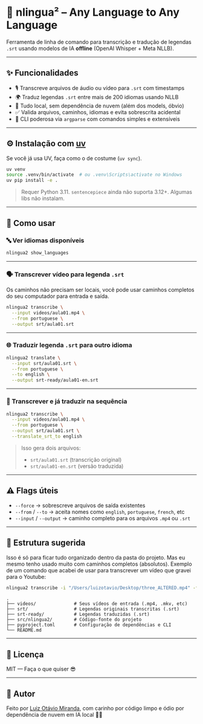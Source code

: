 # 🧠 nlingua² – Any Language to Any Language

Ferramenta de linha de comando para transcrição e tradução de legendas `.srt` usando modelos de IA **offline** (OpenAI Whisper + Meta NLLB).

---

## ✨ Funcionalidades

- 🎙️ Transcreve arquivos de áudio ou vídeo para `.srt` com timestamps
- 🌍 Traduz legendas `.srt` entre mais de 200 idiomas usando NLLB
- 🧰 Tudo local, sem dependência de nuvem (além dos models, óbvio)
- ✅ Valida arquivos, caminhos, idiomas e evita sobrescrita acidental
- 🧪 CLI poderosa via `argparse` com comandos simples e extensíveis

---

## ⚙️ Instalação com [uv](https://github.com/astral-sh/uv)

Se você já usa UV, faça como o de costume (`uv sync`).

```bash
uv venv
source .venv/bin/activate  # ou .venv\Scripts\activate no Windows
uv pip install -e .
```

> Requer Python 3.11. `sentencepiece` ainda não suporta 3.12+. Algumas libs não instalam.

---

## 🚀 Como usar

### 🔤 Ver idiomas disponíveis

```bash
nlingua2 show_languages
```

---

### 🗣️ Transcrever vídeo para legenda `.srt`

Os caminhos não precisam ser locais, você pode usar caminhos completos do seu computador para entrada e saída.

```bash
nlingua2 transcribe \
  --input videos/aula01.mp4 \
  --from portuguese \
  --output srt/aula01.srt
```

---

### 🌐 Traduzir legenda `.srt` para outro idioma

```bash
nlingua2 translate \
  --input srt/aula01.srt \
  --from portuguese \
  --to english \
  --output srt-ready/aula01-en.srt
```

---

### 🧠 Transcrever e já traduzir na sequência

```bash
nlingua2 transcribe \
  --input videos/aula01.mp4 \
  --from portuguese \
  --output srt/aula01.srt \
  --translate_srt_to english
```

> Isso gera dois arquivos:
>
> - `srt/aula01.srt` (transcrição original)
> - `srt/aula01-en.srt` (versão traduzida)

---

## ⚠️ Flags úteis

- `--force` → sobrescreve arquivos de saída existentes
- `--from` / `--to` → aceita nomes como `english`, `portuguese`, `french`, etc
- `--input` / `--output` → caminho completo para os arquivos `.mp4` ou `.srt`

---

## 📁 Estrutura sugerida

Isso é só para ficar tudo organizado dentro da pasta do projeto. Mas eu mesmo tenho usado muito com caminhos completos (absolutos). Exemplo de um comando que acabei de usar para transcrever um vídeo que gravei para o Youtube:

```sh
nlingua2 transcribe -i "/Users/luizotavio/Desktop/three_ALTERED.mp4" -f portuguese -o "/Users/luizotavio/Desktop/three_ALTERED.srt"
```

```
.
├── videos/              # Seus vídeos de entrada (.mp4, .mkv, etc)
├── srt/                 # Legendas originais transcritas (.srt)
├── srt-ready/           # Legendas traduzidas (.srt)
├── src/nlingua2/        # Código-fonte do projeto
├── pyproject.toml       # Configuração de dependências e CLI
└── README.md
```

---

## 📃 Licença

MIT — Faça o que quiser 😎

---

## 💬 Autor

Feito por [Luiz Otávio Miranda](https://otaviomiranda.com.br), com carinho por código limpo e ódio por dependência de nuvem em IA local 🧠🔥
